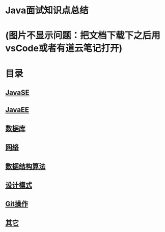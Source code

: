 # Java面试知识点总结
# (图片不显示问题：把文档下载下之后用vsCode或者有道云笔记打开)

# 目录

## [JavaSE](https://github.com/wyjPro/interview/blob/master/wyj/JavaSE.md)

## [JavaEE](https://github.com/wyjPro/interview/blob/master/wyj/JavaEE.md)

## [数据库](https://github.com/wyjPro/interview/blob/master/wyj/database.md)

## [网络](https://github.com/wyjPro/interview/blob/master/wyj/networks.md)

## [数据结构算法](https://github.com/wyjPro/interview/blob/master/wyj/programs.md)

## [设计模式](https://github.com/wyjPro/interview/blob/master/wyj/designpattern.md)

## [Git操作](https://github.com/wyjPro/interview/blob/master/wyj/git.md)

## [其它](https://github.com/wyjPro/interview/blob/master/wyj/hutao.docx)